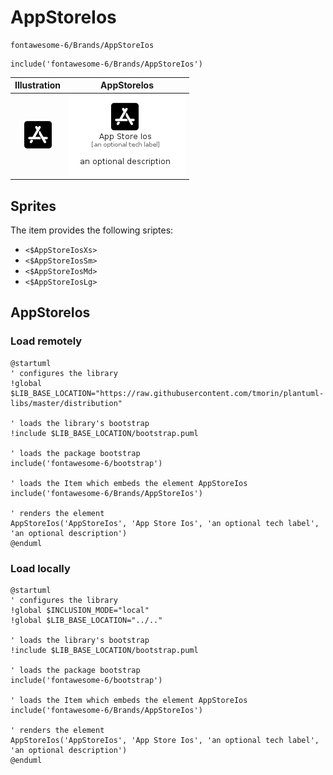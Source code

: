 # AppStoreIos


```text
fontawesome-6/Brands/AppStoreIos
```

```text
include('fontawesome-6/Brands/AppStoreIos')
```



| Illustration | AppStoreIos |
| :---: | :---: |
| ![illustration for Illustration](../../fontawesome-6/Brands/AppStoreIos.png) | ![illustration for AppStoreIos](../../fontawesome-6/Brands/AppStoreIos.Local.png) |



## Sprites
The item provides the following sriptes:

- `<$AppStoreIosXs>`
- `<$AppStoreIosSm>`
- `<$AppStoreIosMd>`
- `<$AppStoreIosLg>`





## AppStoreIos

### Load remotely
```plantuml
@startuml
' configures the library
!global $LIB_BASE_LOCATION="https://raw.githubusercontent.com/tmorin/plantuml-libs/master/distribution"

' loads the library's bootstrap
!include $LIB_BASE_LOCATION/bootstrap.puml

' loads the package bootstrap
include('fontawesome-6/bootstrap')

' loads the Item which embeds the element AppStoreIos
include('fontawesome-6/Brands/AppStoreIos')

' renders the element
AppStoreIos('AppStoreIos', 'App Store Ios', 'an optional tech label', 'an optional description')
@enduml
```

### Load locally
```plantuml
@startuml
' configures the library
!global $INCLUSION_MODE="local"
!global $LIB_BASE_LOCATION="../.."

' loads the library's bootstrap
!include $LIB_BASE_LOCATION/bootstrap.puml

' loads the package bootstrap
include('fontawesome-6/bootstrap')

' loads the Item which embeds the element AppStoreIos
include('fontawesome-6/Brands/AppStoreIos')

' renders the element
AppStoreIos('AppStoreIos', 'App Store Ios', 'an optional tech label', 'an optional description')
@enduml
```

